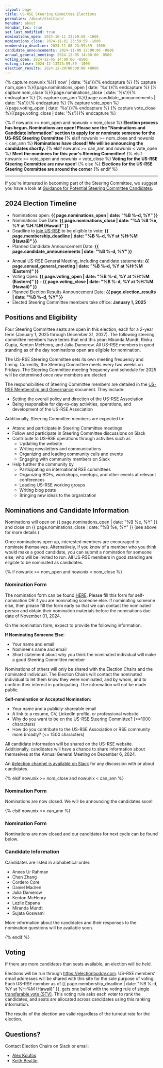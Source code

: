 ```yaml
---
layout: page
title: US-RSE Steering Committee Elections
permalink: /about/election/
menubar: about
menubar_toc: true
set_last_modified: true
nominations_open: 2024-10-11 23:59:59 -1000
nominations_close: 2024-11-01 23:59:59 -1000
membership_deadline: 2024-11-08 23:59:59 -1000
candidate_announcements: 2024-11-08 17:00:00 -0800
annual_general_meeting: 2024-12-05 14:00:00 -0500
voting_open: 2024-12-05 14:00:00 -0500
voting_close: 2024-12-13T23:59:59 -1000
election_results: 2024-12-20T00:00:00 +0000
---
```


{% capture nowunix %}{{'now' | date: '%s'}}{% endcapture %}
{% capture nom_open %}{{page.nominations_open | date: '%s'}}{% endcapture %}
{% capture nom_close %}{{page.nominations_close | date: '%s'}}{% endcapture %}
{% capture can_ann %}{{page.candidate_announcements | date: '%s'}}{% endcapture %}
{% capture vote_open %}{{page.voting_open | date: '%s'}}{% endcapture %}
{% capture vote_close %}{{page.voting_close | date: '%s'}}{% endcapture %}

{% if nowunix >= nom_open and nowunix < nom_close %}
**Election process has begun. Nominations are open! Please see the "Nominations
and Candidate Information" section to apply for or nominate someone for the
US-RSE Steering Committee**
{% elsif nowunix >= nom_close and nowunix < can_ann %}
**Nominations have closed! We will be announcing the candidates shortly.**
{% elsif nowunix >= can_ann and nowunix < vote_open %}
**Meet the nominees for this year's Steering Committee!**
{% elsif nowunix >= vote_open and nowunix < vote_close %}
**Voting for the US-RSE Steering Committee are now open!**
{% else %}
**Elections for the US-RSE Steering Committee are around the corner**
{% endif %}

<hr>

<!-- The 2024 US-RSE Steering Committee elections are happening this December. -->

If you're interested in becoming part of the Steering Committee, we suggest you
have a look at
[Guidance for Potential Steering Committee Candidates](/2022-07-01-candidate-guidance/).


## 2024 Election Timeline

* Nominations open:
  **{{ page.nominations_open | date: "%B %-d, %Y" }}** <!-- Should be link to form once open -->
* Nominations Due Date:
  **{{ page.nominations_close | date: "%A %B %e, %Y at %H:%M (Hawaii)" }}**
* Deadline to [join US-RSE](/join) to be eligible to vote:
  **{{ page.membership_deadline | date: "%B %-d, %Y at %H:%M (Hawaii)" }}**
* Planned Candidate Announcement Date:
  **{{ page.candidate_announcements | date: "%B %-d, %Y" }}**
<!--* [Candidates Announced](/2023-11-10-sc-candidates/): **November 8, 2024**-->
* Annual US-RSE General Meeting, including candidate statements:
  **{{ page.annual_general_meeting | date: "%B %-d, %Y at %H:%M (Eastern)" }}**
* Voting Open:
  **{{ page.voting_open | date: "%B %-d, %Y at %H:%M (Eastern)" }} -
    {{ page.voting_close | date: "%B %-d, %Y at %H:%M (Hawaii)" }}**
* Planned Election Results Announcement Date:
  **{{ page.election_results | date: "%B %-d, %Y" }}**
* Elected Steering Committee members take office:
  **January 1, 2025**


## Positions and Eligibility

Four Steering Committee seats are open in this election, each for a 2-year term
(January 1, 2025 through December 31, 2027).
The following steering committee members have terms that end this year:
Miranda Mundt, Rinku Gupta, Kenton McHenry, and Julia Damerow.
All US-RSE members in good standing as of the day nominations open are eligible
for nomination. 

The US-RSE Steering Committee sets its own meeting frequency and timing.
Currently, the Steering Committee meets every two weeks on Fridays.
The Steering Committee meeting frequency and schedule for 2025 will be
determined once new members are elected.

The responsibilities of Steering Committee members are detailed in the
[US-RSE Membership and Governance](https://github.com/USRSE/documents/blob/master/governance.md)
document.
They include:

* Setting the overall policy and direction of the US-RSE Association
* Being responsible for day-to-day activities, operations, and development of the US-RSE Association

Additionally, Steering Committee members are expected to:

* Attend and participate in Steering Committee meetings
* Follow and participate in Steering Committee discussions on Slack
* Contribute to US-RSE operations through activities such as
  * Updating the website
  * Writing newsletters and communications
  * Organizing and leading community calls and events
  * Engaging with community members on Slack
* Help further the community by
  * Participating on international RSE committees
  * Organizing BOFs, workshops, meetups, and other events at relevant conferences
  * Leading US-RSE working groups
  * Writing blog posts
  * Bringing new ideas to the organization


## Nominations and Candidate Information

<!-- **[Candidate Information is Available](/2022-11-18-sc-candidates/)** -->

Nominations will open on {{ page.nominations_open | date: "%B %e, %Y" }} and
close on {{ page.nominations_close | date: "%B %e, %Y" }} (see above for more 
details.)

Once nominations open up, interested members are encouraged to nominate themselves.
Alternatively, if you know of a member who you think would make a good
candidate, you can submit a nomination for someone else, who will be invited to run.
All US-RSE members in good standing are eligible to be nominated as candidates.

{% if nowunix >= nom_open and nowunix < nom_close %}
### Nomination Form

The nomination form can be found [HERE](https://docs.google.com/forms/d/e/1FAIpQLSdymmrCfE3QgKmeOmPUSeaDhEEG2z0adxfmiNGHbO3C6nv1YA/viewform). Please fill this form for self-nomination OR if you are nominating someone else.
If nominating someone else, then please fill the form early so that we can
contact the nominated person and obtain their nomination materials before the
nominations due date of November 01, 2024.

On the nomination form, expect to provide the following information.

**If Nominating Someone Else:**
* Your name and email
* Nominee's name and email
* Short statement about why you think the nominated individual will make a good Steering Committee member

Nominations of others will only be shared with the Election Chairs and the
nominated individual.
The Election Chairs will contact the nominated individual to let them know they
were nominated, and by whom, and to confirm their interest in participating.
The information will not be made public.

**Self-nomination or Accepted Nomination:**

* Your name and a publicly-shareable email
* A link to a resume, CV, LinkedIn profile, or professional website
* Why do you want to be on the US-RSE Steering Committee? (<=1000 characters)
* How do you contribute to the US-RSE Association or RSE community more broadly? (<= 1500 characters)

All candidate information will be shared on the US-RSE website.
Additionally, candidates will have a chance to share information about
themselves at the Annual General Meeting on December 6, 2024.

An [#election channel is available on Slack](https://usrse.slack.com/archives/C01BC66Q16E)
for any discussion with or about candidates.

{% elsif nowunix >= nom_close and nowunix < can_ann %}
### Nomination Form

Nominations are now closed. We will be announcing the candidates soon!

{% elsif nowunix >= can_ann %}
### Nomination Form

Nominations are now closed and our candidates for next cycle can be found below.

### Candidate Information

Candidates are listed in alphabetical order.
- Anees Ur Rahman
- Chen Zhang
- Cordero Core
- Daniel Madren
- Julia Damerow
- Kenton McHenry
- Lezlie Espana
- Miranda Mundt
- Sujata Goswami

More information about the candidates and their responses to the nomination
questions will be available soon.

<!-- More information about the candidates can be [found here](/2024-11-08-sc-candidates). -->

{% endif %}


## Voting

If there are more candidates than seats available, an election will be held.  

Elections will be run through https://electionbuddy.com.
US-RSE members' email addresses will be shared with this site for the sole
purpose of voting.
Each US-RSE member as of
{{ page.membership_deadline | date: "%B %-d, %Y at %H:%M (Hawaii)" }},
gets one ballot with the voting rule of
[single transferable vote (STV)](https://electionbuddy.com/features/voting-systems/stv-voting).
This voting rule asks each voter to rank the candidates, and seats are allocated
across candidates using this ranking information.

The results of the election are valid regardless of the turnout rate for the
election.


## Questions?

Contact Election Chairs on Slack or email:
- [Alex Koufos](mailto:akoufos@stanford.edu)
- [Keith Beattie](mailto:ksbeattie@lbl.gov).

